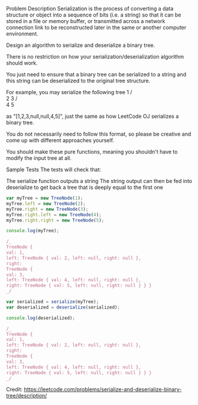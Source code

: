 Problem Description
Serialization is the process of converting a data structure or object into a sequence of bits (i.e. a string) so that it can be stored in a file or memory buffer, or transmitted across a network connection link to be reconstructed later in the same or another computer environment.

Design an algorithm to serialize and deserialize a binary tree.

There is no restriction on how your serialization/deserialization algorithm should work.

You just need to ensure that a binary tree can be serialized to a string and this string can be deserialized to the original tree structure.

For example, you may serialize the following tree
1
/ \
 2 3
/ \
 4 5

as "[1,2,3,null,null,4,5]", just the same as how LeetCode OJ serializes a binary tree.

You do not necessarily need to follow this format, so please be creative and come up with different approaches yourself.

You should make these pure functions, meaning you shouldn't have to modify the input tree at all.

Sample Tests
The tests will check that:

The serialize function outputs a string
The string output can then be fed into deserialize to get back a tree that is deeply equal to the first one

```js
var myTree = new TreeNode(1);
myTree.left = new TreeNode(2);
myTree.right = new TreeNode(3);
myTree.right.left = new TreeNode(4);
myTree.right.right = new TreeNode(5);

console.log(myTree);

/_
TreeNode {
val: 1,
left: TreeNode { val: 2, left: null, right: null },
right:
TreeNode {
val: 3,
left: TreeNode { val: 4, left: null, right: null },
right: TreeNode { val: 5, left: null, right: null } } }
_/

var serialized = serialize(myTree);
var deserialized = deserialize(serialized);

console.log(deserialized);

/_
TreeNode {
val: 1,
left: TreeNode { val: 2, left: null, right: null },
right:
TreeNode {
val: 3,
left: TreeNode { val: 4, left: null, right: null },
right: TreeNode { val: 5, left: null, right: null } } }
_/
```

Credit: https://leetcode.com/problems/serialize-and-deserialize-binary-tree/description/
